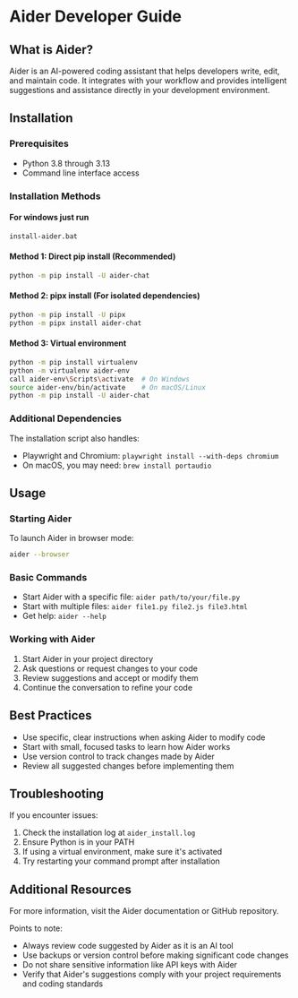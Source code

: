 # Aider Developer Guide

## What is Aider?

Aider is an AI-powered coding assistant that helps developers write, edit, and maintain code. It integrates with your workflow and provides intelligent suggestions and assistance directly in your development environment.

## Installation

### Prerequisites
- Python 3.8 through 3.13
- Command line interface access

### Installation Methods

#### For windows just run 
```bash
install-aider.bat
```

#### Method 1: Direct pip install (Recommended)
```bash
python -m pip install -U aider-chat
```

#### Method 2: pipx install (For isolated dependencies)
```bash
python -m pip install -U pipx
python -m pipx install aider-chat
```

#### Method 3: Virtual environment
```bash
python -m pip install virtualenv
python -m virtualenv aider-env
call aider-env\Scripts\activate  # On Windows
source aider-env/bin/activate    # On macOS/Linux
python -m pip install -U aider-chat
```

### Additional Dependencies
The installation script also handles:
- Playwright and Chromium: `playwright install --with-deps chromium`
- On macOS, you may need: `brew install portaudio`

## Usage

### Starting Aider
To launch Aider in browser mode:
```bash
aider --browser
```

### Basic Commands
- Start Aider with a specific file: `aider path/to/your/file.py`
- Start with multiple files: `aider file1.py file2.js file3.html`
- Get help: `aider --help`

### Working with Aider
1. Start Aider in your project directory
2. Ask questions or request changes to your code
3. Review suggestions and accept or modify them
4. Continue the conversation to refine your code

## Best Practices
- Use specific, clear instructions when asking Aider to modify code
- Start with small, focused tasks to learn how Aider works
- Use version control to track changes made by Aider
- Review all suggested changes before implementing them

## Troubleshooting
If you encounter issues:
1. Check the installation log at `aider_install.log`
2. Ensure Python is in your PATH
3. If using a virtual environment, make sure it's activated
4. Try restarting your command prompt after installation

## Additional Resources
For more information, visit the Aider documentation or GitHub repository.

Points to note:
- Always review code suggested by Aider as it is an AI tool
- Use backups or version control before making significant code changes
- Do not share sensitive information like API keys with Aider
- Verify that Aider's suggestions comply with your project requirements and coding standards